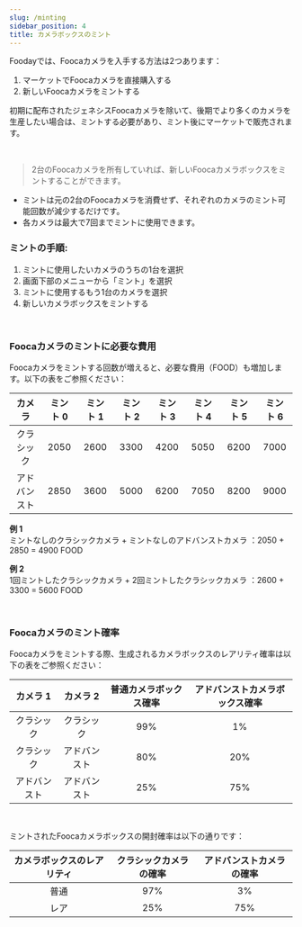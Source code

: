 ```yaml
---
slug: /minting
sidebar_position: 4
title: カメラボックスのミント
---
```


Foodayでは、Foocaカメラを入手する方法は2つあります：

1. マーケットでFoocaカメラを直接購入する
2. 新しいFoocaカメラをミントする

初期に配布されたジェネシスFoocaカメラを除いて、後期でより多くのカメラを生産したい場合は、ミントする必要があり、ミント後にマーケットで販売されます。


<br/>

> 2台のFoocaカメラを所有していれば、新しいFoocaカメラボックスをミントすることができます。

* ミントは元の2台のFoocaカメラを消費せず、それぞれのカメラのミント可能回数が減少するだけです。
* 各カメラは最大で7回までミントに使用できます。

### ミントの手順:

1. ミントに使用したいカメラのうちの1台を選択
2. 画面下部のメニューから「ミント」を選択
3. ミントに使用するもう1台のカメラを選択
4. 新しいカメラボックスをミントする


<br/>

### Foocaカメラのミントに必要な費用

Foocaカメラをミントする回数が増えると、必要な費用（FOOD）も増加します。以下の表をご参照ください：

| カメラ  | ミント 0  | ミント 1  | ミント 2  | ミント 3  | ミント 4  |  ミント 5 | ミント 6  |
|:---:|:---:|:---:|:---:|:---:|:---:|:---:|:---:|
| クラシック | 2050  | 2600  | 3300  | 4200  |  5050 |6200   | 7000  |
| アドバンスト  | 2850  | 3600  | 5000  | 6200  |7050   | 8200  | 9000  |

**例 1**  
ミントなしのクラシックカメラ + ミントなしのアドバンストカメラ
：2050 + 2850 = 4900 FOOD

**例 2**  
1回ミントしたクラシックカメラ + 2回ミントしたクラシックカメラ
：2600 + 3300 = 5600 FOOD

<br/>

### Foocaカメラのミント確率
 
Foocaカメラをミントする際、生成されるカメラボックスのレアリティ確率は以下の表をご参照ください：

| カメラ 1  | カメラ 2  |  普通カメラボックス確率  | アドバンストカメラボックス確率  |
|:---:|:---:|:---:|:---:|
| クラシック | クラシック  | 99%  | 1%  | 
| クラシック  | アドバンスト  | 80%  | 20%  | 
| アドバンスト  | アドバンスト  | 25%  | 75%  | 

<br/>

ミントされたFoocaカメラボックスの開封確率は以下の通りです：

| カメラボックスのレアリティ | クラシックカメラの確率  | アドバンストカメラの確率 |
|:---:|:---:|:---:|
| 普通 | 97%  | 3%  | 
| レア  | 25%  | 75%  |

